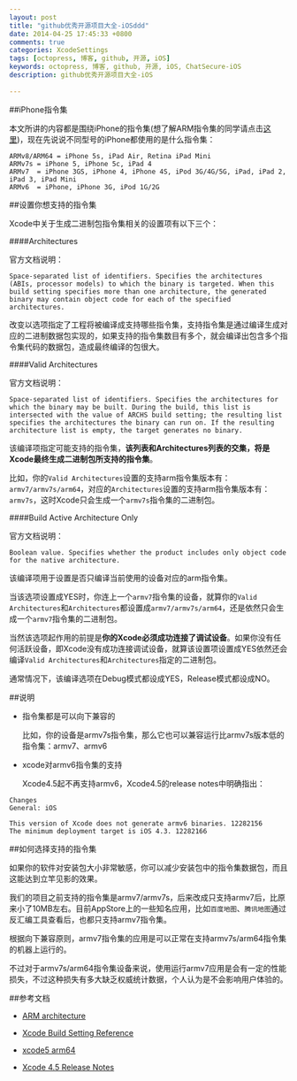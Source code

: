 ```yaml
---
layout: post
title: "github优秀开源项目大全-iOSddd"
date: 2014-04-25 17:45:33 +0800
comments: true
categories: XcodeSettings
tags: [octopress, 博客, github, 开源, iOS]
keywords: octopress, 博客, github, 开源, iOS, ChatSecure-iOS
description: github优秀开源项目大全-iOS
 
---
```



##iPhone指令集

本文所讲的内容都是围绕iPhone的指令集(想了解ARM指令集的同学请点击[这里](http://en.wikipedia.org/wiki/ARM_architecture))，现在先说说不同型号的iPhone都使用的是什么指令集：

```
ARMv8/ARM64 = iPhone 5s, iPad Air, Retina iPad Mini
ARMv7s = iPhone 5, iPhone 5c, iPad 4
ARMv7  = iPhone 3GS, iPhone 4, iPhone 4S, iPod 3G/4G/5G, iPad, iPad 2, iPad 3, iPad Mini  
ARMv6  = iPhone, iPhone 3G, iPod 1G/2G
```

##设置你想支持的指令集

Xcode中关于生成二进制包指令集相关的设置项有以下三个：

<!-- more -->

####Architectures

官方文档说明：

```
Space-separated list of identifiers. Specifies the architectures (ABIs, processor models) to which the binary is targeted. When this build setting specifies more than one architecture, the generated binary may contain object code for each of the specified architectures.
```

改变以选项指定了工程将被编译成支持哪些指令集，支持指令集是通过编译生成对应的二进制数据包实现的，如果支持的指令集数目有多个，就会编译出包含多个指令集代码的数据包，造成最终编译的包很大。


####Valid Architectures

官方文档说明：

```
Space-separated list of identifiers. Specifies the architectures for which the binary may be built. During the build, this list is intersected with the value of ARCHS build setting; the resulting list specifies the architectures the binary can run on. If the resulting architecture list is empty, the target generates no binary.
```

该编译项指定可能支持的指令集，****该列表和Architectures列表的交集，将是Xcode最终生成二进制包所支持的指令集****。

比如，你的`Valid Architectures`设置的支持arm指令集版本有：`armv7/armv7s/arm64`，对应的`Architectures`设置的支持arm指令集版本有：`armv7s`，这时Xcode只会生成一个`armv7s`指令集的二进制包。


####Build Active Architecture Only

官方文档说明：

```
Boolean value. Specifies whether the product includes only object code for the native architecture.
```
该编译项用于设置是否只编译当前使用的设备对应的arm指令集。

当该选项设置成YES时，你连上一个`armv7`指令集的设备，就算你的`Valid Architectures`和`Architectures`都设置成`armv7/armv7s/arm64`，还是依然只会生成一个`armv7`指令集的二进制包。

当然该选项起作用的前提是****你的Xcode必须成功连接了调试设备****。如果你没有任何活跃设备，即Xcode没有成功连接调试设备，就算该设置项设置成YES依然还会编译`Valid Architectures`和`Architectures`指定的二进制包。

通常情况下，该编译选项在Debug模式都设成YES，Release模式都设成NO。


##说明

* 指令集都是可以向下兼容的

	比如，你的设备是armv7s指令集，那么它也可以兼容运行比armv7s版本低的指令集：armv7、armv6

* xcode对armv6指令集的支持

	Xcode4.5起不再支持armv6，Xcode4.5的release notes中明确指出：

```
Changes
General: iOS

This version of Xcode does not generate armv6 binaries. 12282156
The minimum deployment target is iOS 4.3. 12282166
```


##如何选择支持的指令集

如果你的软件对安装包大小非常敏感，你可以减少安装包中的指令集数据包，而且这能达到立竿见影的效果。

我们的项目之前支持的指令集是armv7/armv7s，后来改成只支持armv7后，比原来小了10MB左右。目前AppStore上的一些知名应用，比如`百度地图`、`腾讯地图`通过反汇编工具查看后，也都只支持armv7指令集。

根据向下兼容原则，armv7指令集的应用是可以正常在支持armv7s/arm64指令集的机器上运行的。

不过对于armv7s/arm64指令集设备来说，使用运行armv7应用是会有一定的性能损失，不过这种损失有多大缺乏权威统计数据，个人认为是不会影响用户体验的。



##参考文档

* [ARM architecture](http://en.wikipedia.org/wiki/ARM_architecture)

* [Xcode Build Setting Reference](https://developer.apple.com/library/ios/documentation/DeveloperTools/Reference/XcodeBuildSettingRef/0-Introduction/introduction.html#//apple_ref/doc/uid/TP40003931-CH1-SW1)

* [xcode5 arm64](http://justsee.iteye.com/blog/2009954)

* [Xcode 4.5 Release Notes](https://developer.apple.com/library/mac/releasenotes/DeveloperTools/RN-Xcode/xc4_release_notes/xc4_release_notes.html#//apple_ref/doc/uid/TP40001051-CH3-SW174)


